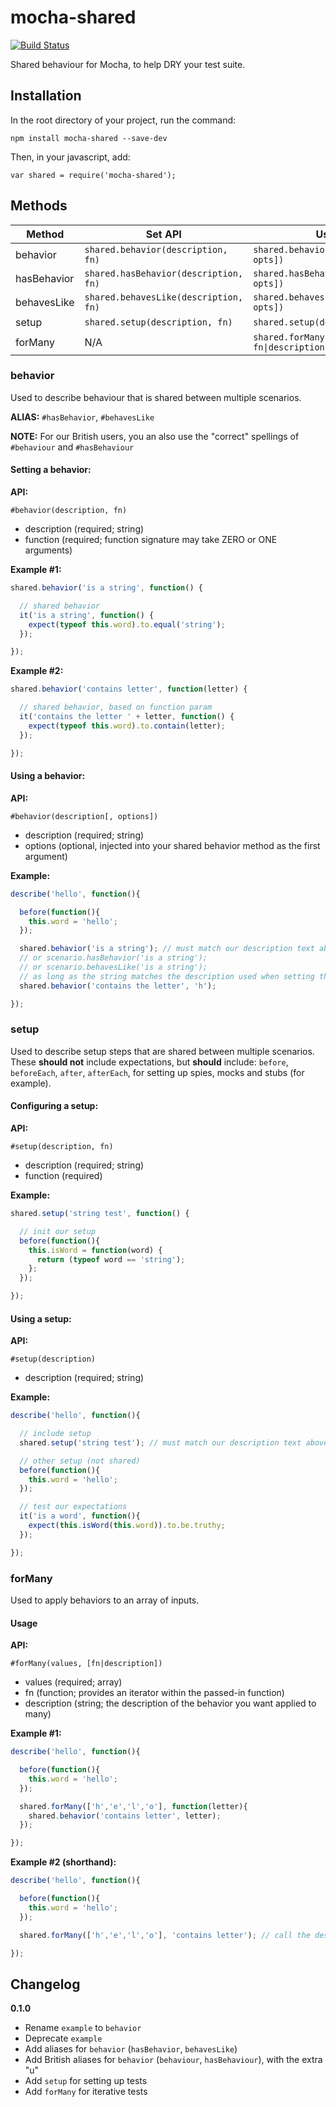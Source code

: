 # mocha-shared
[![Build Status](https://travis-ci.org/jpstevens/mocha-shared.svg?branch=master)](https://travis-ci.org/jpstevens/mocha-shared)

Shared behaviour for Mocha, to help DRY your test suite.

## Installation

In the root directory of your project, run the command:
```
npm install mocha-shared --save-dev
```

Then, in your javascript, add:

```
var shared = require('mocha-shared');
```

## Methods

| Method        | Set API                               | Use API                                     |
|---------------|---------------------------------------|---------------------------------------------|
| behavior      | `shared.behavior(description, fn)`    | `shared.behavior(description[, opts])`      |
| hasBehavior   | `shared.hasBehavior(description, fn)` | `shared.hasBehavior(description[, opts])`   |
| behavesLike   | `shared.behavesLike(description, fn)` | `shared.behavesLike(description[, opts])`   |
| setup         | `shared.setup(description, fn)`       | `shared.setup(description)`                 |
| forMany       | N/A                                   | `shared.forMany(values, fn\|description)`   |

### behavior

Used to describe behaviour that is shared between multiple scenarios.

**ALIAS:** ```#hasBehavior```, ```#behavesLike```

**NOTE:** For our British users, you an also use the "correct" spellings of ```#behaviour``` and ```#hasBehaviour```

#### Setting a behavior:

**API:**

```
#behavior(description, fn)
```
- description (required; string)
- function (required; function signature may take ZERO or ONE arguments)

**Example #1:**

```javascript
shared.behavior('is a string', function() {

  // shared behavior
  it('is a string', function() {
    expect(typeof this.word).to.equal('string');
  });

});
```

**Example #2:**

```javascript
shared.behavior('contains letter', function(letter) {

  // shared behavior, based on function param
  it('contains the letter ' + letter, function() {
    expect(typeof this.word).to.contain(letter);
  });

});
```

#### Using a behavior:

**API:**

```
#behavior(description[, options])
```

- description (required; string)
- options (optional, injected into your shared behavior method as the first argument)

**Example:**

```javascript
describe('hello', function(){

  before(function(){
    this.word = 'hello';
  });

  shared.behavior('is a string'); // must match our description text above EXACTLY
  // or scenario.hasBehavior('is a string');
  // or scenario.behavesLike('is a string');
  // as long as the string matches the description used when setting the behavior
  shared.behavior('contains the letter', 'h');

});
```

### setup

Used to describe setup steps that are shared between multiple scenarios. These **should not** include expectations, but **should** include: `before`, `beforeEach`, `after`, `afterEach`, for setting up spies, mocks and stubs (for example).

#### Configuring a setup:

**API:**

```
#setup(description, fn)
```
- description (required; string)
- function (required)

**Example:**

```javascript
shared.setup('string test', function() {

  // init our setup
  before(function(){
    this.isWord = function(word) {
      return (typeof word == 'string');
    };
  });

});
```

#### Using a setup:

**API:**

```
#setup(description)
```

- description (required; string)

**Example:**

```javascript
describe('hello', function(){

  // include setup
  shared.setup('string test'); // must match our description text above EXACTLY

  // other setup (not shared)
  before(function(){
    this.word = 'hello';
  });

  // test our expectations
  it('is a word', function(){
    expect(this.isWord(this.word)).to.be.truthy;
  });

});
```

### forMany

Used to apply behaviors to an array of inputs.

#### Usage

**API:**

```
#forMany(values, [fn|description])
```
- values (required; array)
- fn (function; provides an iterator within the passed-in function)
- description (string; the description of the behavior you want applied to many)

**Example #1:**

```javascript
describe('hello', function(){

  before(function(){
    this.word = 'hello';
  });

  shared.forMany(['h','e','l','o'], function(letter){
    shared.behavior('contains letter', letter);
  });

});
```


**Example #2 (shorthand):**

```javascript
describe('hello', function(){

  before(function(){
    this.word = 'hello';
  });

  shared.forMany(['h','e','l','o'], 'contains letter'); // call the describe directly

});
```

## Changelog

**0.1.0**
- Rename `example` to `behavior`
- Deprecate `example`
- Add aliases for `behavior` (`hasBehavior`, `behavesLike`)
- Add British aliases for `behavior` (`behaviour`, `hasBehaviour`), with the extra "u"
- Add `setup` for setting up tests
- Add `forMany` for iterative tests
